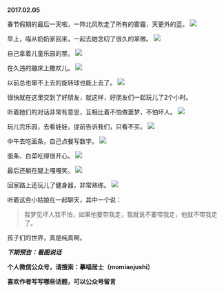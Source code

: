 
          
**2017.02.05**

春节假期的最后一天啦，一阵北风吹走了所有的雾霾，天更外的蓝。
![](http://wx3.sinaimg.cn/large/627d9660ly1fcfnriy5kfj20yg0mzwmr.jpg)


早上，喵从奶奶家回来，一起去她念叨了很久的翠微。
![](http://wx3.sinaimg.cn/large/627d9660ly1fcfnrj9pp2j20yg0mzn1b.jpg)


自己拿着儿童乐园的票。
![](http://wx3.sinaimg.cn/large/627d9660ly1fcfnri6qz0j20yg0mzn1o.jpg)


在久违的蹦床上撒欢儿。
![](http://wx3.sinaimg.cn/large/627d9660ly1fcfnricp93j20yg0mzguh.jpg)


以前总也窜不上去的旋转球也能上去了。
![](http://wx3.sinaimg.cn/large/627d9660ly1fcfnrjw38kj20yg0mz41w.jpg)


很快就在这里交到了好朋友，就这样，好朋友们一起玩儿了2个小时。

听着她们的对话非常有意思，互相比着不怕做噩梦，不怕坏人。
![](http://wx3.sinaimg.cn/large/627d9660ly1fcfnrjeuc4j20yg0mz44a.jpg)


玩儿完乐园，去看娃娃，提前告诉我们，只看不买。
![](http://wx3.sinaimg.cn/large/627d9660ly1fcfnrikp3gj20yg0mz0yw.jpg)


中午去吃面条，自己点餐写数字。
![](http://wx3.sinaimg.cn/large/627d9660ly1fcfnrjpzlhj20yg0mzadm.jpg)


面条、白菜吃得很开心。
![](http://wx3.sinaimg.cn/large/627d9660ly1fcfnrhfgh6j20yg0mz0x0.jpg)


最后还躺在腿上嘎嘎笑。
![](http://wx3.sinaimg.cn/large/627d9660ly1fcfnrhm1zuj20yg0mzq77.jpg)


回家路上还玩儿了健身器，非常熟练。
![](http://wx3.sinaimg.cn/large/627d9660ly1fcfnrhrsssj20yg0mz10p.jpg)


听着这些小姑娘在一起聊天，其中一个说：
>我梦见坏人我不怕，如果他要带我走，我就说不要带我走，他就不带我走了。


孩子们的世界，真是纯真啊。


***下期预告：看图说话***


**个人微信公众号，请搜索：摹喵居士（momiaojushi）**

**喜欢作者写写哪些话题，可以公众号留言**

        